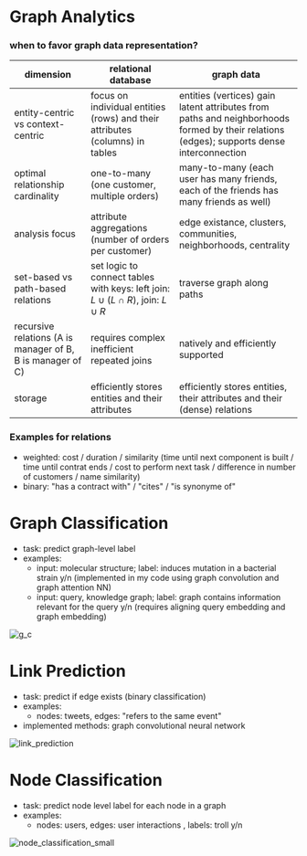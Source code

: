 # Graph Analytics
### when to favor graph data representation?


dimension | relational database | graph data
|---|---|---|
entity-centric vs context-centric |focus on individual entities (rows) and their attributes (columns) in tables|entities (vertices) gain latent attributes from paths and neighborhoods formed by their relations (edges); supports dense interconnection
optimal relationship cardinality|one-to-many (one customer, multiple orders)|many-to-many (each user has many friends, each of the friends has many friends as well)
analysis focus | attribute aggregations (number of orders per customer) | edge existance, clusters, communities, neighborhoods, centrality
set-based vs path-based relations| set logic to connect tables with keys: left join: $L \cup (L \cap R)$, join: $L \cup R$|traverse graph along paths
recursive relations (A is manager of B, B is manager of C)|requires complex inefficient repeated joins |natively and efficiently supported
storage|efficiently stores entities and their attributes|efficiently stores entities, their attributes and their (dense) relations


### Examples for relations
- weighted: cost / duration / similarity (time until next component is built / time until contrat ends / cost to perform next task / difference in number of customers / name similarity)
- binary: "has a contract with" / "cites" / "is synonyme of"


# Graph Classification
- task: predict graph-level label
- examples:
  - input: molecular structure; label: induces mutation in a bacterial strain y/n (implemented in my code using graph convolution and graph attention NN)
  - input: query, knowledge graph; label: graph contains information relevant for the query y/n (requires aligning query embedding and graph embedding)

![g_c](https://github.com/user-attachments/assets/4220ff13-abdc-4f67-9c51-a2e56f45d6eb)


# Link Prediction
- task: predict if edge exists (binary classification)
- examples:
  - nodes: tweets, edges: "refers to the same event" 
- implemented methods: graph convolutional neural network

![link_prediction](https://github.com/user-attachments/assets/e7d0de56-d547-431c-a773-40770f6c3f38)


# Node Classification
- task: predict node level label for each node in a graph
- examples:
    - nodes: users, edges: user interactions , labels: troll y/n
 
![node_classification_small](https://github.com/user-attachments/assets/fd304fc5-372a-4cef-80e5-634fd7650cb2)


